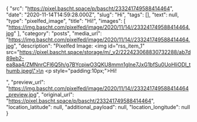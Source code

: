 {
  "src": "https://pixel.bascht.space/p/bascht/233241749588414464",
  "date": "2020-11-14T14:59:28.000Z",
  "slug": "Hi",
  "tags": [],
  "text": null,
  "type": "pixelfed_image",
  "title": "Hi!",
  "images": [
    "https://img.bascht.com/pixelfed/image/2020/11/14//233241749588414464.jpg"
  ],
  "category": "posts",
  "media_url": "https://img.bascht.com/pixelfed/image/2020/11/14//233241749588414464.jpg",
  "description": "Pixelfed Image: <img id=\"rss_item_1\" src=\"https://pixel.bascht.space/storage/m/_v2/222423068830732288/ab7d89eb2-ea8aa4/ZMNnrCFl6Q5h/g7BYcpjwO3QKU8mmn1glne7JxG1bfSu0UoHliODI_thumb.jpeg\">\n            <p style=\"padding:10px;\">Hi!</p>",
  "preview_url": "https://img.bascht.com/pixelfed/image/2020/11/14//233241749588414464_preview.jpg",
  "original_url": "https://pixel.bascht.space/p/bascht/233241749588414464",
  "location_latitude": null,
  "additional_payload": null,
  "location_longitude": null
}